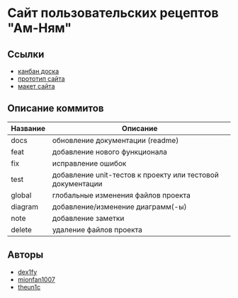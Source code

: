 # Сайт пользовательских рецептов "Ам-Ням"
## Ссылки
- [канбан доска](https://miro.com/app/board/uXjVI0MyWY4=/?share_link_id=178683502333)
- [прототип сайта](https://www.figma.com/proto/eHObCO6Nn7NQxlqmlyzamr/Untitled?node-id=0-1&t=OjPpMaU99UXuK3uS-1)
- [макет сайта](https://www.figma.com/design/u6xiHL542E5PVidLeHzEhD/Untitled?node-id=0-1&p=f&t=ZdTdW6TkhlhNlN5U-0)

## Описание коммитов  
| Название | Описание                                                             |  
| -------- | -------------------------------------------------------------------- |  
| docs     | обновление документации (readme)                                     |  
| feat     | добавление нового функционала                                        |  
| fix      | исправление ошибок                                                   |  
| test     | добавление unit-тестов к проекту или тестовой документации           |
| global   | глобальные изменения файлов проекта                                  |
| diagram  | добавление/изменение  диаграмм(-ы)                                   |
| note     | добавление заметки                                                   |
| delete   | удаление файлов проекта                                              |
   
## Авторы
- [dex1fy](https://github.com/dex1fy)
- [mionfan1007](https://github.com/mionfan1007)
- [theun1c](https://github.com/theun1c)
